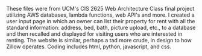 These files were from UCM's CIS 2625 Web Architecture Class final project utilizing AWS databases, lambda functions, web API's and more. I created a user input page in which an owner can list their property for rent with all the standard information: address, bed, bath, picture upload, etc., to a database and then recalled and displayed for visiting users who are interested in renting. The website is similar, perhaps a tad more crude, in design to how Zillow operates. Coding includes html, python, javascript, and css.
